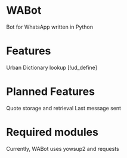 # WABot
Bot for WhatsApp written in Python

# Features
Urban Dictionary lookup [!ud_define]

# Planned Features
Quote storage and retrieval
Last message sent

# Required modules
Currently, WABot uses yowsup2 and requests
